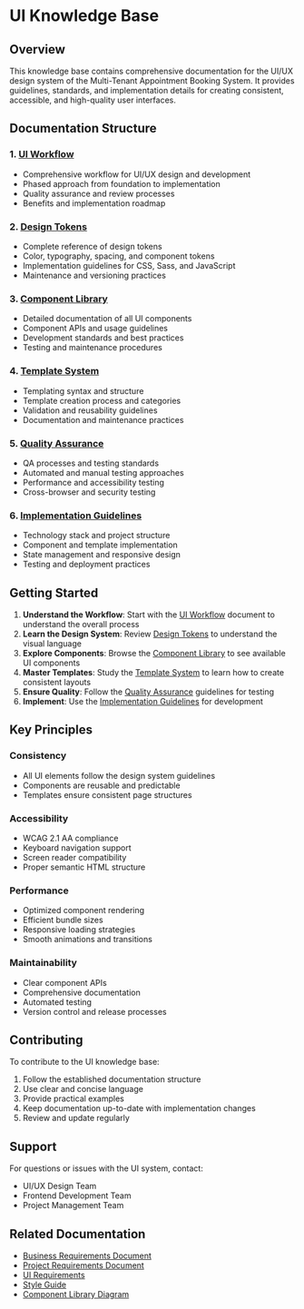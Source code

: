 # UI Knowledge Base

## Overview

This knowledge base contains comprehensive documentation for the UI/UX design system of the Multi-Tenant Appointment Booking System. It provides guidelines, standards, and implementation details for creating consistent, accessible, and high-quality user interfaces.

## Documentation Structure

### 1. [UI Workflow](UI_Workflow.md)
- Comprehensive workflow for UI/UX design and development
- Phased approach from foundation to implementation
- Quality assurance and review processes
- Benefits and implementation roadmap

### 2. [Design Tokens](Design_Tokens.md)
- Complete reference of design tokens
- Color, typography, spacing, and component tokens
- Implementation guidelines for CSS, Sass, and JavaScript
- Maintenance and versioning practices

### 3. [Component Library](Component_Library.md)
- Detailed documentation of all UI components
- Component APIs and usage guidelines
- Development standards and best practices
- Testing and maintenance procedures

### 4. [Template System](Template_System.md)
- Templating syntax and structure
- Template creation process and categories
- Validation and reusability guidelines
- Documentation and maintenance practices

### 5. [Quality Assurance](Quality_Assurance.md)
- QA processes and testing standards
- Automated and manual testing approaches
- Performance and accessibility testing
- Cross-browser and security testing

### 6. [Implementation Guidelines](Implementation_Guidelines.md)
- Technology stack and project structure
- Component and template implementation
- State management and responsive design
- Testing and deployment practices

## Getting Started

1. **Understand the Workflow**: Start with the [UI Workflow](UI_Workflow.md) document to understand the overall process
2. **Learn the Design System**: Review [Design Tokens](Design_Tokens.md) to understand the visual language
3. **Explore Components**: Browse the [Component Library](Component_Library.md) to see available UI components
4. **Master Templates**: Study the [Template System](Template_System.md) to learn how to create consistent layouts
5. **Ensure Quality**: Follow the [Quality Assurance](Quality_Assurance.md) guidelines for testing
6. **Implement**: Use the [Implementation Guidelines](Implementation_Guidelines.md) for development

## Key Principles

### Consistency
- All UI elements follow the design system guidelines
- Components are reusable and predictable
- Templates ensure consistent page structures

### Accessibility
- WCAG 2.1 AA compliance
- Keyboard navigation support
- Screen reader compatibility
- Proper semantic HTML structure

### Performance
- Optimized component rendering
- Efficient bundle sizes
- Responsive loading strategies
- Smooth animations and transitions

### Maintainability
- Clear component APIs
- Comprehensive documentation
- Automated testing
- Version control and release processes

## Contributing

To contribute to the UI knowledge base:

1. Follow the established documentation structure
2. Use clear and concise language
3. Provide practical examples
4. Keep documentation up-to-date with implementation changes
5. Review and update regularly

## Support

For questions or issues with the UI system, contact:
- UI/UX Design Team
- Frontend Development Team
- Project Management Team

## Related Documentation

- [Business Requirements Document](../../BusinessRequirements/BRD.mmd)
- [Project Requirements Document](../../ProjectSpecs/PRD.mmd)
- [UI Requirements](../../UI/Requirements.mmd)
- [Style Guide](../../UI/StyleGuide.md)
- [Component Library Diagram](../../UI/ComponentLibrary.mmd)